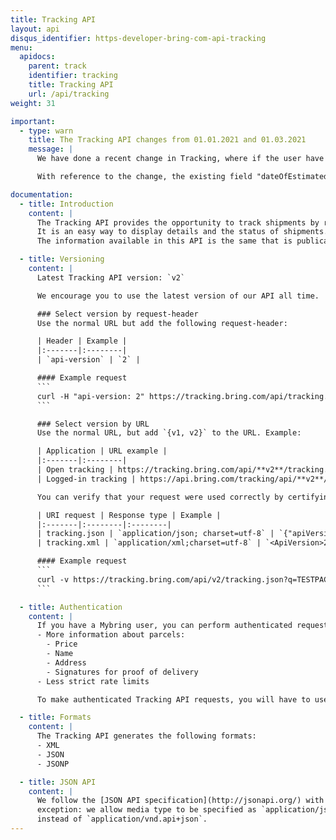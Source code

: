 ```yaml
---
title: Tracking API
layout: api
disqus_identifier: https-developer-bring-com-api-tracking
menu:
  apidocs:
    parent: track
    identifier: tracking
    title: Tracking API
    url: /api/tracking
weight: 31

important:
  - type: warn
    title: The Tracking API changes from 01.01.2021 and 01.03.2021
    message: |
      We have done a recent change in Tracking, where if the user have specified the wanted delivery date, then that date is set in the field for the estimated delivery date as well, as there is no point having to set estimation date which is different from the configured wanted delivery date.

      With reference to the change, the existing field "dateOfEstimatedDelivery" will have the correct information regarding delivery date and therefore, the field "dateOfDelivery" in the open as well as logged in Tracking API versions will be set to Blank from 01.Jan.2021 for backward compatibility and gradually be removed effective from date 01.Mar.2021.

documentation:
  - title: Introduction
    content: |
      The Tracking API provides the opportunity to track shipments by reference, package or shipment number.
      It is an easy way to display details and the status of shipments.
      The information available in this API is the same that is publically available from the [Tracking web site](http://tracking.bring.com/).

  - title: Versioning
    content: |
      Latest Tracking API version: `v2`

      We encourage you to use the latest version of our API all time.  Of course, we keep the previous version for some time so that you will get enough time to convert your application. This API supports versioning by two means.

      ### Select version by request-header
      Use the normal URL but add the following request-header:

      | Header | Example |
      |:-------|:--------|
      | `api-version` | `2` |

      #### Example request
      ```
      curl -H "api-version: 2" https://tracking.bring.com/api/tracking.json?q=TESTPACKAGE-AT-PICKUPPOINT
      ```

      ### Select version by URL
      Use the normal URL, but add `{v1, v2}` to the URL. Example:

      | Application | URL example |
      |:-------|:--------|
      | Open tracking | https://tracking.bring.com/api/**v2**/tracking.json?q=TESTPACKAGE-AT-PICKUPPOINT |
      | Logged-in tracking | https://api.bring.com/tracking/api/**v2**/tracking.json?q=TESTPACKAGE-AT-PICKUPPOINT |

      You can verify that your request were used correctly by certifying that the response contains an element based on the request type:

      | URI request | Response type | Example |
      |:-------|:--------|:--------|
      | tracking.json | `application/json; charset=utf-8` | `{"apiVersion": "2"}` |
      | tracking.xml | `application/xml;charset=utf-8` | `<ApiVersion>2</ApiVersion>` |

      #### Example request
      ```
      curl -v https://tracking.bring.com/api/v2/tracking.json?q=TESTPACKAGE-AT-PICKUPPOINT
      ```

  - title: Authentication
    content: |
      If you have a Mybring user, you can perform authenticated requests. They have the following benefits:
      - More information about parcels:
        - Price
        - Name
        - Address
        - Signatures for proof of delivery
      - Less strict rate limits

      To make authenticated Tracking API requests, you will have to use the endpoint [https://api.bring.com/tracking/api/](https://api.bring.com/tracking/api/). You also need an API key from Mybring. Steps for getting a key and description of headers can be found on the general API [Getting Started / Authentication](/api/#authentication) page.

  - title: Formats
    content: |
      The Tracking API generates the following formats:
      - XML
      - JSON
      - JSONP

  - title: JSON API
    content: |
      We follow the [JSON API specification](http://jsonapi.org/) with one
      exception: we allow media type to be specified as `application/json`
      instead of `application/vnd.api+json`.
---
```

